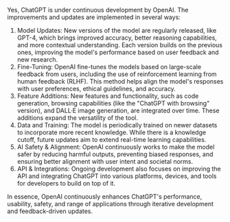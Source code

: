 Yes, ChatGPT is under continuous development by OpenAI. The improvements and updates are implemented in several ways:

1. Model Updates: New versions of the model are regularly released, like GPT-4, which brings improved accuracy, better reasoning capabilities, and more contextual understanding. Each version builds on the previous ones, improving the model's performance based on user feedback and new research.
2. Fine-Tuning: OpenAI fine-tunes the models based on large-scale feedback from users, including the use of reinforcement learning from human feedback (RLHF). This method helps align the model's responses with user preferences, ethical guidelines, and accuracy.
3. Feature Additions: New features and functionality, such as code generation, browsing capabilities (like the "ChatGPT with browsing" version), and DALL·E image generation, are integrated over time. These additions expand the versatility of the tool.
4. Data and Training: The model is periodically trained on newer datasets to incorporate more recent knowledge. While there is a knowledge cutoff, future updates aim to extend real-time learning capabilities.
5. AI Safety & Alignment: OpenAI continuously works to make the model safer by reducing harmful outputs, preventing biased responses, and ensuring better alignment with user intent and societal norms.
6. API & Integrations: Ongoing development also focuses on improving the API and integrating ChatGPT into various platforms, devices, and tools for developers to build on top of it.

In essence, OpenAI continuously enhances ChatGPT's performance, usability, safety, and range of applications through iterative development and feedback-driven updates.
